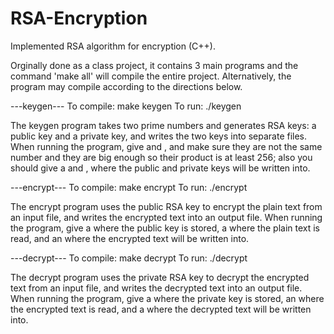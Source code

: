 # RSA-Encryption
Implemented RSA algorithm for encryption (C++).

Orginally done as a class project, it contains 3 main programs and the command 'make all' will compile the entire project. Alternatively, the program may compile according to the directions below.

---keygen---
To compile: make keygen
To run: ./keygen <a prime number> <another prime number> <public key file name> <private key file name>

The keygen program takes two prime numbers and generates RSA keys: a public key and a private key, and writes the two keys into separate files. When running the program, give <a prime number> and <another prime number>, and make sure they are not the same number and they are big enough so their product is at least 256; also you should give  a <public key file name> and  <private key file name>, where the public and private keys will be written into.

---encrypt---
To compile: make encrypt
To run: ./encrypt <public key file name> <plain text file name> <encrypted file name> 

The encrypt program uses the public RSA key to encrypt the plain text from an input file, and writes the encrypted text into an output file. When running the program, give a <public key file name> where the public key is stored, a <plain text file name> where the plain text is read, and an <encrypted file name> where the encrypted text will be written into.


---decrypt---
To compile: make decrypt
To run: ./decrypt <private key file name> <encrypted file name> <decrypted file name> 

The decrypt program uses the private RSA key to decrypt the encrypted text from an input file, and writes the decrypted text into an output file. When running the program, give a <private key file name> where the private key is stored, an <encrypted file name> where the encrypted text is read, and a <decrypted file name> where the decrypted text will be written into.
